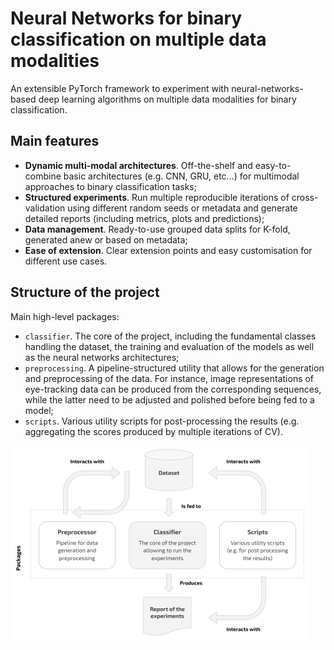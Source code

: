 # Neural Networks for binary classification on multiple data modalities

An extensible PyTorch framework to experiment with neural-networks-based deep learning algorithms on multiple data modalities for binary classification.

## Main features

* **Dynamic multi-modal architectures**. Off-the-shelf and easy-to-combine basic architectures (e.g. CNN, GRU, etc…) for multimodal approaches to binary classification tasks;
* **Structured experiments**. Run multiple reproducible iterations of cross-validation using different random seeds or metadata and generate detailed reports (including metrics, plots and predictions);
* **Data management**. Ready-to-use grouped data splits for K-fold, generated anew or based on metadata;
* **Ease of extension**. Clear extension points and easy customisation for different use cases.

## Structure of the project

Main high-level packages:

* `classifier`. The core of the project, including the fundamental classes handling the dataset, the training and evaluation of the models as well as the neural networks architectures;
* `preprocessing`. A pipeline-structured utility that allows for the generation and preprocessing of the data. For instance, image representations of eye-tracking data can be produced from the corresponding sequences, while the latter need to be adjusted and polished before being fed to a model;
* `scripts`. Various utility scripts for post-processing the results (e.g. aggregating the scores produced by multiple iterations of CV).

<img src="docs/gallery/framework-packages.png" alt="image-20200715121331470" style="zoom:50%;" />